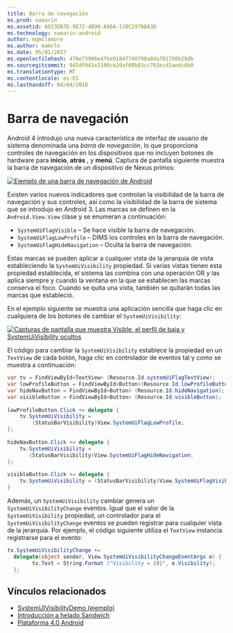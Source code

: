 ```yaml
---
title: Barra de navegación
ms.prod: xamarin
ms.assetid: 6023DB7E-9E72-4B90-A96A-11BC297B8A3D
ms.technology: xamarin-android
author: mgmclemore
ms.author: mamcle
ms.date: 05/01/2017
ms.openlocfilehash: 476e73906e4fbe01847740f90a8da701768b29db
ms.sourcegitcommit: 945df041e2180cb20af08b83cc703ecd1aedc6b0
ms.translationtype: MT
ms.contentlocale: es-ES
ms.lasthandoff: 04/04/2018
---
```

# <a name="navigation-bar"></a>Barra de navegación

Android 4 introdujo una nueva característica de interfaz de usuario de sistema denominada una *barra de navegación*, lo que proporciona controles de navegación en los dispositivos que no incluyen botones de hardware para **inicio**, **atrás** , y **menú**.
Captura de pantalla siguiente muestra la barra de navegación de un dispositivo de Nexus primos:

 [![Ejemplo de una barra de navegación de Android](navigation-bar-images/19-navbar.png)](navigation-bar-images/19-navbar.png#lightbox)

Existen varios nuevos indicadores que controlan la visibilidad de la barra de navegación y sus controles, así como la visibilidad de la barra de sistema que se introdujo en Android 3. Las marcas se definen en la `Android.View.View` clase y se enumeran a continuación:

-   `SystemUiFlagVisible` &ndash; Se hace visible la barra de navegación. 
-   `SystemUiFlagLowProfile` &ndash; DIMS los controles en la barra de navegación. 
-   `SystemUiFlagHideNavigation` &ndash; Oculta la barra de navegación. 


Estas marcas se pueden aplicar a cualquier vista de la jerarquía de vista estableciendo la `SystemUiVisibility` propiedad. Si varias vistas tienen esta propiedad establecida, el sistema las combina con una operación OR y las aplica siempre y cuando la ventana en la que se establecen las marcas conserva el foco. Cuando se quita una vista, también se quitarán todas las marcas que estableció.

En el ejemplo siguiente se muestra una aplicación sencilla que haga clic en cualquiera de los botones de cambiar el `SystemUiVisibility`:

 [![Capturas de pantalla que muestra Visible, el perfil de baja y SystemUiVisibility ocultos](navigation-bar-images/18-systemuivisibility.png)](navigation-bar-images/18-systemuivisibility.png#lightbox)

El código para cambiar la `SystemUiVisibility` establece la propiedad en un `TextView` de cada botón, haga clic en controlador de eventos tal y como se muestra a continuación:

```csharp
var tv = FindViewById<TextView> (Resource.Id.systemUiFlagTextView);
var lowProfileButton = FindViewById<Button>(Resource.Id.lowProfileButton);
var hideNavButton = FindViewById<Button> (Resource.Id.hideNavigation);
var visibleButton = FindViewById<Button> (Resource.Id.visibleButton);
           
lowProfileButton.Click += delegate {
    tv.SystemUiVisibility =
        (StatusBarVisibility)View.SystemUiFlagLowProfile;
};
           
hideNavButton.Click += delegate {
    tv.SystemUiVisibility =
       (StatusBarVisibility)View.SystemUiFlagHideNavigation;        
};
           
visibleButton.Click += delegate {
    tv.SystemUiVisibility = (StatusBarVisibility)View.SystemUiFlagVisible;
}
```

Además, un `SystemUiVisibility` cambiar genera un `SystemUiVisibilityChange` eventos. Igual que el valor de la `SystemUiVisibility` propiedad, un controlador para el `SystemUiVisibilityChange` eventos se pueden registrar para cualquier vista de la jerarquía. Por ejemplo, el código siguiente utiliza el `TextView` instancia registrarse para el evento:

```csharp
tv.SystemUiVisibilityChange +=
  delegate(object sender, View.SystemUiVisibilityChangeEventArgs e) {
        tv.Text = String.Format ("Visibility = {0}", e.Visibility);
  };
```



## <a name="related-links"></a>Vínculos relacionados

- [SystemUIVisibilityDemo (ejemplo)](https://developer.xamarin.com/samples/monodroid/SystemUIVisibilityDemo/)
- [Introducción a helado Sandwich](http://www.android.com/about/ice-cream-sandwich/)
- [Plataforma 4.0 Android](http://developer.android.com/sdk/android-4.0.html)
